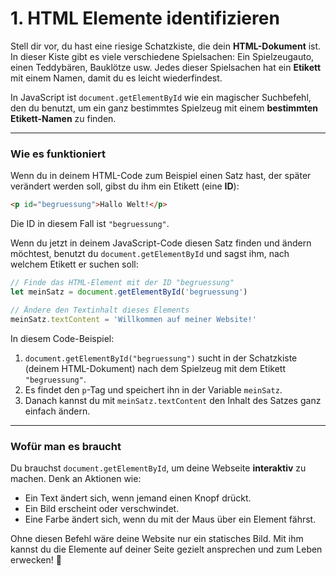 # 1. HTML Elemente identifizieren

Stell dir vor, du hast eine riesige Schatzkiste, die dein **HTML-Dokument** ist. In dieser Kiste gibt es viele verschiedene Spielsachen: Ein Spielzeugauto, einen Teddybären, Bauklötze usw. Jedes dieser Spielsachen hat ein **Etikett** mit einem Namen, damit du es leicht wiederfindest.

In JavaScript ist `document.getElementById` wie ein magischer Suchbefehl, den du benutzt, um ein ganz bestimmtes Spielzeug mit einem **bestimmten Etikett-Namen** zu finden.

---

### **Wie es funktioniert**

Wenn du in deinem HTML-Code zum Beispiel einen Satz hast, der später verändert werden soll, gibst du ihm ein Etikett (eine **ID**):

```html
<p id="begruessung">Hallo Welt!</p>
```

Die ID in diesem Fall ist `"begruessung"`.

Wenn du jetzt in deinem JavaScript-Code diesen Satz finden und ändern möchtest, benutzt du `document.getElementById` und sagst ihm, nach welchem Etikett er suchen soll:

```javascript
// Finde das HTML-Element mit der ID "begruessung"
let meinSatz = document.getElementById('begruessung')

// Ändere den Textinhalt dieses Elements
meinSatz.textContent = 'Willkommen auf meiner Website!'
```

In diesem Code-Beispiel:

1.  `document.getElementById("begruessung")` sucht in der Schatzkiste (deinem HTML-Dokument) nach dem Spielzeug mit dem Etikett `"begruessung"`.
2.  Es findet den `p`-Tag und speichert ihn in der Variable `meinSatz`.
3.  Danach kannst du mit `meinSatz.textContent` den Inhalt des Satzes ganz einfach ändern.

---

### **Wofür man es braucht**

Du brauchst `document.getElementById`, um deine Webseite **interaktiv** zu machen. Denk an Aktionen wie:

- Ein Text ändert sich, wenn jemand einen Knopf drückt.
- Ein Bild erscheint oder verschwindet.
- Eine Farbe ändert sich, wenn du mit der Maus über ein Element fährst.

Ohne diesen Befehl wäre deine Website nur ein statisches Bild. Mit ihm kannst du die Elemente auf deiner Seite gezielt ansprechen und zum Leben erwecken\! 🎉
